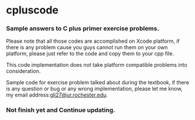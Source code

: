 # cpluscode

### Sample answers to C plus primer exercise problems.

Please note that all those codes are accomplished on Xcode platform, if there is any problem cause you guys cannot run them on your own platform, please just refer to the code and copy them to your cpp file. 

This code implementation does not take platform compatible problems into consideration.

Sample code for exercise problem talked about during the textbook, if there is any question or bug or any wrong implementation, please let me know, my email address:gli27@ur.rochester.edu.

### Not finish yet and Continue updating.
